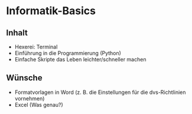 # Informatik-Basics


## Inhalt

- Hexerei: Terminal
- Einführung in die Programmierung (Python)
- Einfache Skripte das Leben leichter/schneller machen


## Wünsche

- Formatvorlagen in Word (z. B. die Einstellungen für die dvs-Richtlinien vornehmen)
- Excel (Was genau?)

